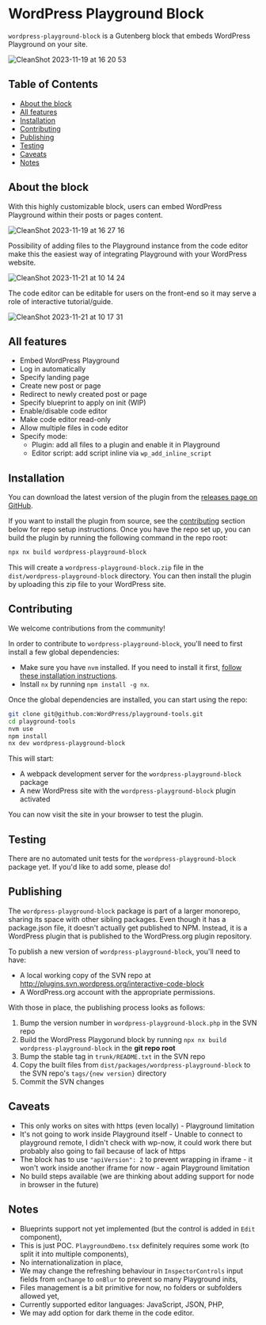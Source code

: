 # WordPress Playground Block

`wordpress-playground-block` is a Gutenberg block that embeds WordPress Playground on your site.

![CleanShot 2023-11-19 at 16 20 53](https://github.com/WordPress/playground-tools/assets/12466568/f10695cf-fc71-4954-ba91-291ef36c1386)

## Table of Contents

-   [About the block](#about-the-block)
-   [All features](#all-features)
-   [Installation](#installation)
-   [Contributing](#contributing)
-   [Publishing](#publishing)
-   [Testing](#testing)
-   [Caveats](#caveats)
-   [Notes](#notes)

## About the block

With this highly customizable block, users can embed WordPress Playground within their posts or pages content.

![CleanShot 2023-11-19 at 16 27 16](https://github.com/WordPress/playground-tools/assets/12466568/ebbc1d01-86db-4e17-a111-2aaf6fc09ea7)

Possibility of adding files to the Playground instance from the code editor make this the easiest way of integrating Playground with your WordPress website.

![CleanShot 2023-11-21 at 10 14 24](https://github.com/WordPress/playground-tools/assets/12466568/f2ff13e3-392a-4de9-aaf3-45f077abc42c)

The code editor can be editable for users on the front-end so it may serve a role of interactive tutorial/guide.

![CleanShot 2023-11-21 at 10 17 31](https://github.com/WordPress/playground-tools/assets/12466568/2702bcca-455c-43c7-8abd-4de8001e8310)

## All features

-   Embed WordPress Playground
-   Log in automatically
-   Specify landing page
-   Create new post or page
-   Redirect to newly created post or page
-   Specify blueprint to apply on init (WIP)
-   Enable/disable code editor
-   Make code editor read-only
-   Allow multiple files in code editor
-   Specify mode:
    -   Plugin: add all files to a plugin and enable it in Playground
    -   Editor script: add script inline via `wp_add_inline_script`

## Installation

You can download the latest version of the plugin from the [releases page on GitHub](https://github.com/WordPress/playground-tools/releases).

If you want to install the plugin from source, see the [contributing](#contributing) section below for repo setup instructions. Once you have the repo set up, you can build the plugin by running the following command in the repo root:

```bash
npx nx build wordpress-playground-block
```

This will create a `wordpress-playground-block.zip` file in the `dist/wordpress-playground-block` directory. You can then install the plugin by uploading this zip file to your WordPress site.

## Contributing

We welcome contributions from the community!

In order to contribute to `wordpress-playground-block`, you'll need to first install a few global dependencies:

-   Make sure you have `nvm` installed. If you need to install it first,
    [follow these installation instructions](https://github.com/nvm-sh/nvm#installation).
-   Install `nx` by running `npm install -g nx`.

Once the global dependencies are installed, you can start using the repo:

```bash
git clone git@github.com:WordPress/playground-tools.git
cd playground-tools
nvm use
npm install
nx dev wordpress-playground-block
```

This will start:

-   A webpack development server for the `wordpress-playground-block` package
-   A new WordPress site with the `wordpress-playground-block` plugin activated

You can now visit the site in your browser to test the plugin.

## Testing

There are no automated unit tests for the `wordpress-playground-block` package yet. If you'd like to add some, please do!

## Publishing

The `wordpress-playground-block` package is part of a larger monorepo, sharing its space with other sibling packages. Even though it has a package.json file, it doesn't actually get published to NPM. Instead, it is a WordPress plugin that is published to the WordPress.org plugin repository.

To publish a new version of `wordpress-playground-block`, you'll need to have:

-   A local working copy of the SVN repo at http://plugins.svn.wordpress.org/interactive-code-block
-   A WordPress.org account with the appropriate permissions.

With those in place, the publishing process looks as follows:

1. Bump the version number in `wordpress-playground-block.php` in the SVN repo
2. Build the WordPress Playgorund block by running `npx nx build wordpress-playground-block` in the **git repo root**
3. Bump the stable tag in `trunk/README.txt` in the SVN repo
4. Copy the built files from `dist/packages/wordpress-playground-block` to the SVN repo's `tags/{new version}` directory
5. Commit the SVN changes

## Caveats

-   This only works on sites with https (even locally) - Playground limitation
-   It's not going to work inside Playground itself - Unable to connect to playground remote, I didn't check with wp-now, it could work there but probably also going to fail because of lack of https
-   The block has to use `"apiVersion": 2` to prevent wrapping in iframe - it won't work inside another iframe for now - again Playground limitation
-   No build steps available (we are thinking about adding support for node in browser in the future)

## Notes

-   Blueprints support not yet implemented (but the control is added in `Edit` component),
-   This is just POC. `PlaygroundDemo.tsx` definitely requires some work (to split it into multiple components),
-   No internationalization in place,
-   We may change the refreshing behaviour in `InspectorControls` input fields from `onChange` to `onBlur` to prevent so many Playground inits,
-   Files management is a bit primitive for now, no folders or subfolders allowed yet,
-   Currently supported editor languages: JavaScript, JSON, PHP,
-   We may add option for dark theme in the code editor.
